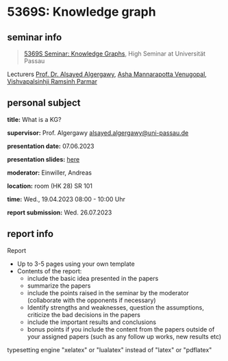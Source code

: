 # 5369S: Knowledge graph

## seminar info

> [5369S Seminar: Knowledge Graphs](https://studip.uni-passau.de/studip/dispatch.php/course/files/index/2ef43fffc471f6f31f636126a871a0f7?cid=af45005712d67f35b31f430107e8010f "Go to main folder"), High Seminar at Universität Passau

Lecturers
[Prof. Dr. Alsayed Algergawy](https://studip.uni-passau.de/studip/dispatch.php/profile?cid=af45005712d67f35b31f430107e8010f&username=algerg01), [Asha Mannarapotta Venugopal](https://studip.uni-passau.de/studip/dispatch.php/profile?cid=af45005712d67f35b31f430107e8010f&username=mannar01), [Vishvapalsinhji Ramsinh Parmar](https://studip.uni-passau.de/studip/dispatch.php/profile?cid=af45005712d67f35b31f430107e8010f&username=parmar03)

## personal subject

**title:** What is a KG?

**supervisor:** Prof. Algergawy <alsayed.algergawy@uni-passau.de>

**presentation date:** 07.06.2023

**presentation slides:** [here](https://docs.google.com/presentation/d/1TQxzSwZhP2hEgyn25zosDGdqKApQDp5YY7Y8PASlIaE/edit?usp=sharing)

**moderator:** Einwiller, Andreas

**location:** room (HK 28) SR 101

**time:** Wed., 19.04.2023 08:00 - 10:00 Uhr

**report submission:** Wed. 26.07.2023

## report info

Report

* Up to 3-5 pages using your own template
* Contents of the report:
  * include the basic idea presented in the papers
  * summarize the papers
  * include the points raised in the seminar by the moderator (collaborate with the opponents if necessary)
  * Identify strengths and weaknesses, question the assumptions, criticize the bad decisions in the papers
  * include the important results and conclusions
  * bonus points if you include the content from the papers outside of your assigned papers (such as any follow up works, new results etc)


typesetting engine "xelatex" or "lualatex" instead of "latex" or "pdflatex"
